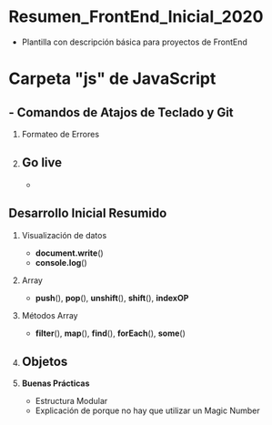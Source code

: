 # Resumen_FrontEnd_Inicial_2020
- Plantilla con descripción básica para proyectos de FrontEnd 



# Carpeta "js" de JavaScript

## - Comandos de Atajos de Teclado y Git 
 1. Formateo de Errores
 2. Go live
    - 
    - 

## Desarrollo Inicial Resumido
 1. Visualización de datos 
    - **document.write**()
    - **console.log**()

 2. Array
    - **push**(), **pop**(), **unshift**(), **shift**(), **indexOP**
 3. Métodos Array
    - **filter**(), **map**(), **find**(), **forEach**(), **some**()
 4. Objetos
    - 
 5. **Buenas Prácticas**
    - Estructura Modular
    -  Explicación de porque no hay que utilizar un Magic Number
    